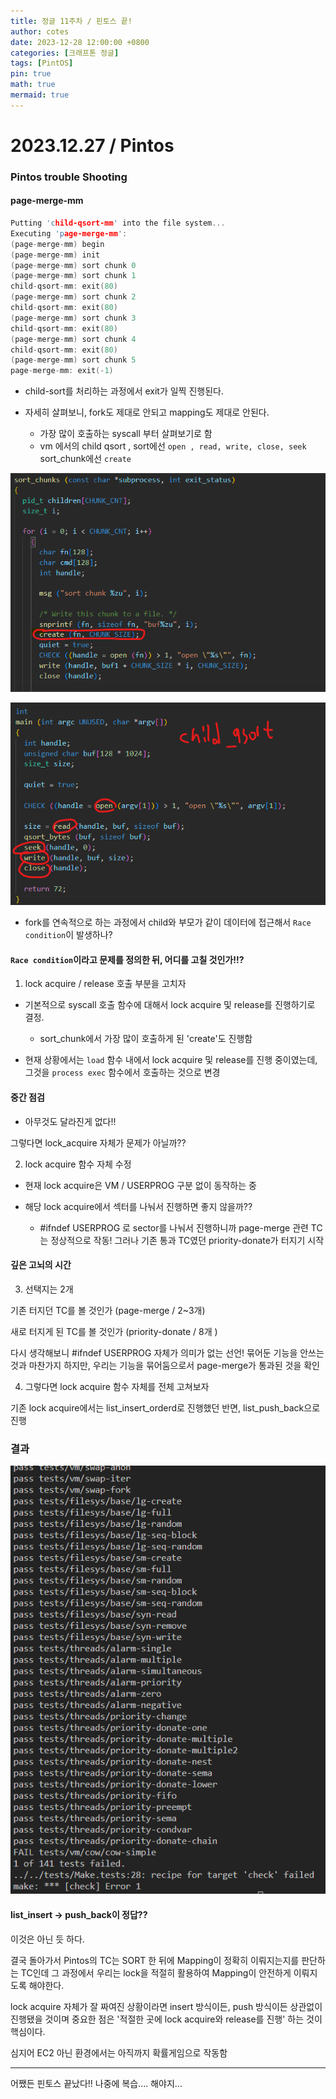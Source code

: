 ```yaml
---
title: 정글 11주차 / 핀토스 끝!
author: cotes
date: 2023-12-28 12:00:00 +0800
categories: [크래프톤 정글]
tags: [PintOS]
pin: true
math: true
mermaid: true
---
```


# 2023.12.27 / Pintos

### Pintos trouble Shooting

#### page-merge-mm

```c
Putting 'child-qsort-mm' into the file system...
Executing 'page-merge-mm':
(page-merge-mm) begin
(page-merge-mm) init
(page-merge-mm) sort chunk 0
(page-merge-mm) sort chunk 1
child-qsort-mm: exit(80)
(page-merge-mm) sort chunk 2
child-qsort-mm: exit(80)
(page-merge-mm) sort chunk 3
child-qsort-mm: exit(80)
(page-merge-mm) sort chunk 4
child-qsort-mm: exit(80)
(page-merge-mm) sort chunk 5
page-merge-mm: exit(-1)
```

- child-sort를 처리하는 과정에서 exit가 일찍 진행된다.

- 자세히 살펴보니, fork도 제대로 안되고 mapping도 제대로 안된다.

  - 가장 많이 호출하는 syscall 부터 살펴보기로 함
  - vm 에서의 child qsort , sort에선 `open , read, write, close, seek`
    sort_chunk에선 `create`

![Alt text](https://raw.githubusercontent.com/kim5606/kim5606.github.io/main/_posts/1_sortchunk.png)

![Alt text](https://raw.githubusercontent.com/kim5606/kim5606.github.io/main/_posts/2_childqsort.png)

- fork를 연속적으로 하는 과정에서 child와 부모가 같이 데이터에 접근해서 `Race condition`이 발생하나?

#### `Race condition`이라고 문제를 정의한 뒤, 어디를 고칠 것인가!!?

1. lock acquire / release 호출 부분을 고치자

- 기본적으로 syscall 호출 함수에 대해서 lock acquire 및 release를 진행하기로 결정.

  - sort_chunk에서 가장 많이 호출하게 된 'create'도 진행함

- 현재 상황에서는 `load` 함수 내에서 lock acquire 및 release를 진행 중이였는데, 그것을 `process exec` 함수에서 호출하는 것으로 변경

#### 중간 점검

- 아무것도 달라진게 없다!!

그렇다면 lock_acquire 자체가 문제가 아닐까??

2. lock acquire 함수 자체 수정

- 현재 lock acquire은 VM / USERPROG 구분 없이 동작하는 중

- 해당 lock acquire에서 섹터를 나눠서 진행하면 좋지 않을까??
  - #ifndef USERPROG 로 sector를 나눠서 진행하니까 page-merge 관련 TC는 정상적으로 작동!
    그러나 기존 통과 TC였던 priority-donate가 터지기 시작

#### 깊은 고뇌의 시간

3. 선택지는 2개

기존 터지던 TC를 볼 것인가 (page-merge / 2~3개)

새로 터지게 된 TC를 볼 것인가 (priority-donate / 8개 )

다시 생각해보니 #ifndef USERPROG 자체가 의미가 없는 선언! 묶어둔 기능을 안쓰는 것과 마찬가지
하지만, 우리는 기능을 묶어둠으로서 page-merge가 통과된 것을 확인

4. 그렇다면 lock acquire 함수 자체를 전체 고쳐보자

기존 lock acquire에서는 list_insert_orderd로 진행했던 반면, list_push_back으로 진행

### 결과

![Alt text](https://raw.githubusercontent.com/kim5606/kim5606.github.io/main/_posts/image-9.png)

#### list_insert -> push_back이 정답??

이것은 아닌 듯 하다.

결국 돌아가서 Pintos의 TC는 SORT 한 뒤에 Mapping이 정확히 이뤄지는지를 판단하는 TC인데
그 과정에서 우리는 lock을 적절히 활용하여 Mapping이 안전하게 이뤄지도록 해야한다.

lock acquire 자체가 잘 짜여진 상황이라면 insert 방식이든, push 방식이든 상관없이 진행됐을 것이며
중요한 점은 '적절한 곳에 lock acquire와 release를 진행' 하는 것이 핵심이다.

심지어 EC2 아닌 환경에서는 아직까지 확률게임으로 작동함

---

어쨌든 핀토스 끝났다!! 나중에 복습.... 해야지...
